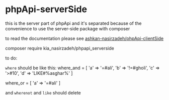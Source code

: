 # phpApi-serverSide
this is the server part of phpApi and it's separated because of the convenience to use the server-side package with composer

to read the documentation please see [ashkan-nasirzadeh/phpApi-clientSide](https://github.com/ashkan-nasirzadeh/phpApi-clientSide)



composer require kia_nasirzadeh/phpapi_serverside

to do:

`where` should be like this:
where_and = [
'a' => '=#ali',
'b' => '!=#gholi',
'c' => '>#10',
'd' => 'LIKE#%asghar%'
]

where_or = [
'a' => '=#ali'
]

and `wherenot` and `like` should delete
